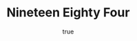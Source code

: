---
title: "Nineteen Eighty Four"
bookCover: "/assets/book-covers/nineteen-eighty-four.jpg"
slug: "nineteen-eighty-four"
bookAuthor: "George Orwell"
rating: 10
done: false
tags: []
detailedNotes: false
amazonLink: ""
author:
  name: Rico Trebeljahr
  picture: "/assets/blog/profile.jpeg"
---